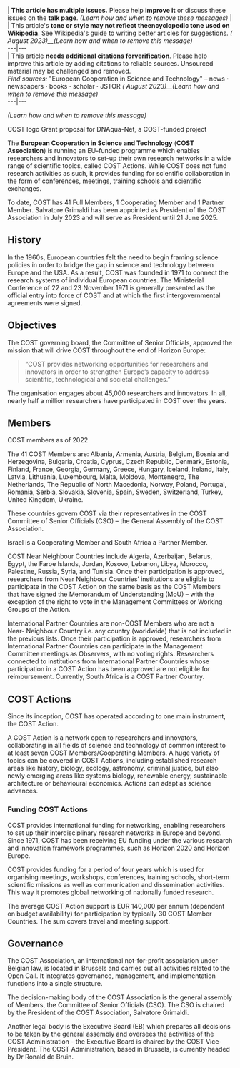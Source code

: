 | **This article has multiple issues.** Please help **improve it** or discuss these issues on the **talk page**. _(Learn how and when to remove these messages)_ | | This article's **tone or style may not reflect theencyclopedic tone used on Wikipedia**. See Wikipedia's guide to writing better articles for suggestions. _( August 2023)__(Learn how and when to remove this message)_  
---|---  
| This article **needs additional citations forverification**. Please help
improve this article by adding citations to reliable sources. Unsourced
material may be challenged and removed.  
_Find sources:_ "European Cooperation in Science and Technology" – news **·**
newspapers **·** books **·** scholar **·** JSTOR _( August 2023)__(Learn how
and when to remove this message)_  
---|---  
  
_(Learn how and when to remove this message)_  
  
COST logo Grant proposal for DNAqua-Net, a COST-funded project

The **European Cooperation in Science and Technology** (**COST Association**)
is running an EU-funded programme which enables researchers and innovators to
set-up their own research networks in a wide range of scientific topics,
called COST Actions. While COST does not fund research activities as such, it
provides funding for scientific collaboration in the form of conferences,
meetings, training schools and scientific exchanges.

To date, COST has 41 Full Members, 1 Cooperating Member and 1 Partner Member.
Salvatore Grimaldi has been appointed as President of the COST Association in
July 2023 and will serve as President until 21 June 2025.

## History

In the 1960s, European countries felt the need to begin framing science
policies in order to bridge the gap in science and technology between Europe
and the USA. As a result, COST was founded in 1971 to connect the research
systems of individual European countries. The Ministerial Conference of 22 and
23 November 1971 is generally presented as the official entry into force of
COST and at which the first intergovernmental agreements were signed.

## Objectives

The COST governing board, the Committee of Senior Officials, approved the
mission that will drive COST throughout the end of Horizon Europe:

> “COST provides networking opportunities for researchers and innovators in
> order to strengthen Europe’s capacity to address scientific, technological
> and societal challenges.”

The organisation engages about 45,000 researchers and innovators. In all,
nearly half a million researchers have participated in COST over the years.

## Members

COST members as of 2022

The 41 COST Members are: Albania, Armenia, Austria, Belgium, Bosnia and
Herzegovina, Bulgaria, Croatia, Cyprus, Czech Republic, Denmark, Estonia,
Finland, France, Georgia, Germany, Greece, Hungary, Iceland, Ireland, Italy,
Latvia, Lithuania, Luxembourg, Malta, Moldova, Montenegro, The Netherlands,
The Republic of North Macedonia, Norway, Poland, Portugal, Romania, Serbia,
Slovakia, Slovenia, Spain, Sweden, Switzerland, Turkey, United Kingdom,
Ukraine.

These countries govern COST via their representatives in the COST Committee of
Senior Officials (CSO) – the General Assembly of the COST Association.

Israel is a Cooperating Member and South Africa a Partner Member.

COST Near Neighbour Countries include Algeria, Azerbaijan, Belarus, Egypt, the
Faroe Islands, Jordan, Kosovo, Lebanon, Libya, Morocco, Palestine, Russia,
Syria, and Tunisia. Once their participation is approved, researchers from
Near Neighbour Countries’ institutions are eligible to participate in the COST
Action on the same basis as the COST Members that have signed the Memorandum
of Understanding (MoU) – with the exception of the right to vote in the
Management Committees or Working Groups of the Action.

International Partner Countries are non-COST Members who are not a Near-
Neighbour Country i.e. any country (worldwide) that is not included in the
previous lists. Once their participation is approved, researchers from
International Partner Countries can participate in the Management Committee
meetings as Observers, with no voting rights. Researchers connected to
institutions from International Partner Countries whose participation in a
COST Action has been approved are not eligible for reimbursement. Currently,
South Africa is a COST Partner Country.

## COST Actions

Since its inception, COST has operated according to one main instrument, the
COST Action.

A COST Action is a network open to researchers and innovators, collaborating
in all fields of science and technology of common interest to at least seven
COST Members/Cooperating Members. A huge variety of topics can be covered in
COST Actions, including established research areas like history, biology,
ecology, astronomy, criminal justice, but also newly emerging areas like
systems biology, renewable energy, sustainable architecture or behavioural
economics. Actions can adapt as science advances.

### Funding COST Actions

COST provides international funding for networking, enabling researchers to
set up their interdisciplinary research networks in Europe and beyond. Since
1971, COST has been receiving EU funding under the various research and
innovation framework programmes, such as Horizon 2020 and Horizon Europe.

COST provides funding for a period of four years which is used for organising
meetings, workshops, conferences, training schools, short-term scientific
missions as well as communication and dissemination activities. This way it
promotes global networking of nationally funded research.

The average COST Action support is EUR 140,000 per annum (dependent on budget
availability) for participation by typically 30 COST Member Countries. The sum
covers travel and meeting support.

## Governance

The COST Association, an international not-for-profit association under
Belgian law, is located in Brussels and carries out all activities related to
the Open Call. It integrates governance, management, and implementation
functions into a single structure.

The decision-making body of the COST Association is the general assembly of
Members, the Committee of Senior Officials (CSO). The CSO is chaired by the
President of the COST Association, Salvatore Grimaldi.

Another legal body is the Executive Board (EB) which prepares all decisions to
be taken by the general assembly and oversees the activities of the COST
Administration - the Executive Board is chaired by the COST Vice-President.
The COST Administration, based in Brussels, is currently headed by Dr Ronald
de Bruin.